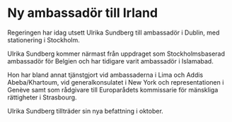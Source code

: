 # Ny ambassadör till Irland

Regeringen har idag utsett Ulrika Sundberg till ambassadör i Dublin, med stationering i Stockholm.

Ulrika Sundberg kommer närmast från uppdraget som Stockholmsbaserad ambassadör för Belgien och har tidigare varit ambassadör i Islamabad.

Hon har bland annat tjänstgjort vid ambassaderna i Lima och Addis Abeba/Khartoum, vid generalkonsulatet i New York och representationen i Genève samt som rådgivare till Europarådets kommissarie för mänskliga rättigheter i Strasbourg.

Ulrika Sundberg tillträder sin nya befattning i oktober.
